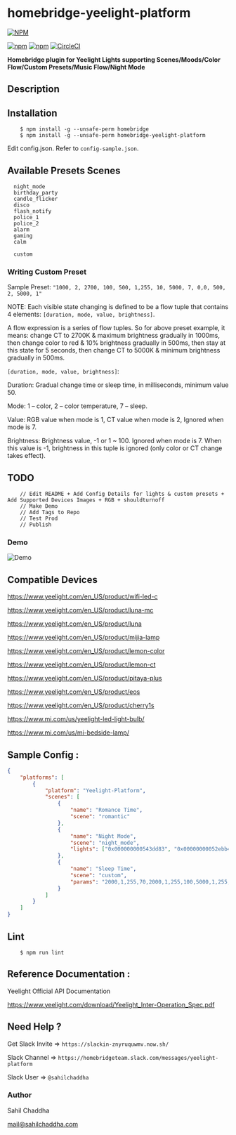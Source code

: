 # homebridge-yeelight-platform

[![NPM](https://nodei.co/npm/homebridge-yeelight-platform.png?downloads=true&downloadRank=true&stars=true)](https://nodei.co/npm/homebridge-yeelight-platform/)

[![npm](https://img.shields.io/npm/dm/homebridge-yeelight-platform.svg)](https://www.npmjs.com/package/homebridge-yeelight-platform)
[![npm](https://img.shields.io/npm/v/homebridge-yeelight-platform.svg)](https://www.npmjs.com/package/homebridge-yeelight-platform)
[![CircleCI](https://circleci.com/gh/sahilchaddha/homebridge-yeelight-platform.svg?style=svg)](https://circleci.com/gh/sahilchaddha/homebridge-yeelight-platform)


**Homebridge plugin for Yeelight Lights supporting Scenes/Moods/Color Flow/Custom Presets/Music Flow/Night Mode**

## Description

## Installation

```shell
    $ npm install -g --unsafe-perm homebridge
    $ npm install -g --unsafe-perm homebridge-yeelight-platform
```

Edit config.json. Refer to `config-sample.json`.

## Available Presets Scenes

```
  night_mode
  birthday_party
  candle_flicker
  disco
  flash_notify
  police_1
  police_2
  alarm
  gaming
  calm
  
  custom
```

### Writing Custom Preset

Sample Preset: `"1000, 2, 2700, 100, 500, 1,255, 10, 5000, 7, 0,0, 500, 2, 5000, 1"`

NOTE: Each visible state changing is defined to be a flow tuple that contains 4
elements: `[duration, mode, value, brightness]`. 

A flow expression is a series of flow tuples.
So for above preset example, it means: change CT to 2700K & maximum brightness
gradually in 1000ms, then change color to red & 10% brightness gradually in 500ms, then
stay at this state for 5 seconds, then change CT to 5000K & minimum brightness gradually in
500ms.

`[duration, mode, value, brightness]`:


Duration: Gradual change time or sleep time, in milliseconds,
minimum value 50.


Mode: 1 – color, 2 – color temperature, 7 – sleep.


Value: RGB value when mode is 1, CT value when mode is 2,
Ignored when mode is 7.


Brightness: Brightness value, -1 or 1 ~ 100. Ignored when mode is 7.
When this value is -1, brightness in this tuple is ignored (only color or CT change takes effect). 

## TODO
```
    // Edit README + Add Config Details for lights & custom presets + Add Supported Devices Images + RGB + shouldturnoff
    // Make Demo
    // Add Tags to Repo
    // Test Prod
    // Publish
```

### Demo

![Demo](https://raw.githubusercontent.com/sahilchaddha/homebridge-yeelight-platform/master/demo.gif)

## Compatible Devices

https://www.yeelight.com/en_US/product/wifi-led-c

https://www.yeelight.com/en_US/product/luna-mc

https://www.yeelight.com/en_US/product/luna

https://www.yeelight.com/en_US/product/mijia-lamp

https://www.yeelight.com/en_US/product/lemon-color

https://www.yeelight.com/en_US/product/lemon-ct

https://www.yeelight.com/en_US/product/pitaya-plus

https://www.yeelight.com/en_US/product/eos

https://www.yeelight.com/en_US/product/cherry1s

https://www.mi.com/us/yeelight-led-light-bulb/

https://www.mi.com/us/mi-bedside-lamp/

## Sample Config : 


```json
{
    "platforms": [
        {
            "platform": "Yeelight-Platform",
            "scenes": [
                {
                    "name": "Romance Time",
                    "scene": "romantic"
                },
                {
                    "name": "Night Mode",
                    "scene": "night_mode",
                    "lights": ["0x000000000543dd83", "0x00000000052ebb4a"] 
                },
                {
                    "name": "Sleep Time",
                    "scene": "custom",
                    "params": "2000,1,255,70,2000,1,255,100,5000,1,255,70,3000,1,13369548,100,3000,1,13369548,10"
                }
            ]
        }
    ]
}
```

## Lint

```shell
    $ npm run lint
```

## Reference Documentation : 

Yeelight Official API Documentation

https://www.yeelight.com/download/Yeelight_Inter-Operation_Spec.pdf

## Need Help ?

Get Slack Invite => `https://slackin-znyruquwmv.now.sh/`

Slack Channel => `https://homebridgeteam.slack.com/messages/yeelight-platform`

Slack User => `@sahilchaddha`

### Author

Sahil Chaddha

mail@sahilchaddha.com